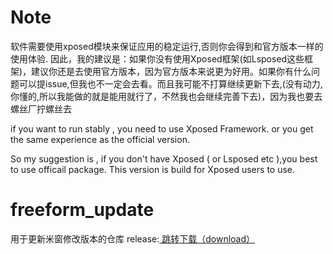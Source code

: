 # Note
软件需要使用xposed模块来保证应用的稳定运行,否则你会得到和官方版本一样的使用体验.
因此，我的建议是：如果你没有使用Xposed框架(如Lsposed这些框架)，建议你还是去使用官方版本，因为官方版本来说更为好用。如果你有什么问题可以提issue,但我也不一定会去看。而且我可能不打算继续更新下去,(没有动力,你懂的,所以我能做的就是能用就行了，不然我也会继续完善下去)，因为我也要去螺丝厂拧螺丝去

if you want to run stably , you need to use Xposed Framework.
or you get the same experience as the official version.

So my suggestion is , if you don't have Xposed ( or Lsposed etc ),you best to use officail package.
This version is build for Xposed users to use. 



# freeform_update
用于更新米窗修改版本的仓库
release:<a href="https://github.com/eswd04/freeform_update/releases"> 跳转下载（download）</a>
